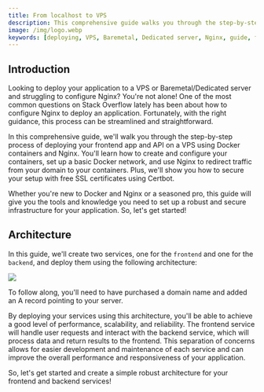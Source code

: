 ```yaml
---
title: From localhost to VPS
description: This comprehensive guide walks you through the step-by-step process of deploying your frontend app and API on a VPS using Docker containers and Nginx. You'll learn how to create and configure your containers, set up a basic Docker network, and use Nginx to redirect traffic from your domain to your containers. Plus, you'll see how to secure your setup with free SSL certificates using Certbot.
image: /img/logo.webp
keywords: [deploying, VPS, Baremetal, Dedicated server, Nginx, guide, frontend app, API, Docker containers, configure, create, basic Docker network, redirect traffic, domain, secure, free SSL certificates, Certbot, architecture, services, frontend, backend, performance, scalability, reliability, separation of concerns, development, maintenance, responsiveness]
---
```


## Introduction

Looking to deploy your application to a VPS or Baremetal/Dedicated server and struggling to configure Nginx? You're not alone! One of the most common questions on Stack Overflow lately has been about how to configure Nginx to deploy an application. Fortunately, with the right guidance, this process can be streamlined and straightforward.

In this comprehensive guide, we'll walk you through the step-by-step process of deploying your frontend app and API on a VPS using Docker containers and Nginx. You'll learn how to create and configure your containers, set up a basic Docker network, and use Nginx to redirect traffic from your domain to your containers. Plus, we'll show you how to secure your setup with free SSL certificates using Certbot.

Whether you're new to Docker and Nginx or a seasoned pro, this guide will give you the tools and knowledge you need to set up a robust and secure infrastructure for your application. So, let's get started!


## Architecture

In this guide, we'll create two services, one for the `frontend` and one for the `backend`, and deploy them using the following architecture:

<img src="/img/simple_architecture.jpg" />

To follow along, you'll need to have purchased a domain name and added an A record pointing to your server.

By deploying your services using this architecture, you'll be able to achieve a good level of performance, scalability, and reliability. The frontend service will handle user requests and interact with the backend service, which will process data and return results to the frontend. This separation of concerns allows for easier development and maintenance of each service and can improve the overall performance and responsiveness of your application.

So, let's get started and create a simple robust architecture for your frontend and backend services!
